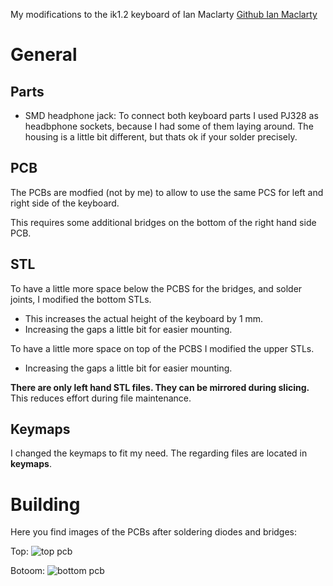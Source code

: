 My modifications to the ik1.2 keyboard of Ian Maclarty [Github Ian Maclarty](https://github.com/ianmaclarty/ik)

# General
## Parts
- SMD headphone jack: To connect both keyboard parts I used PJ328 as headbphone sockets, because I had some of them laying around. The housing is a little bit different, but thats ok if your solder precisely.

## PCB
The PCBs are modfied (not by me) to allow to use the same PCS for left and right side of the keyboard.

This requires some additional bridges on the bottom of the right hand side PCB.

## STL
To have a little more space below the PCBS for the bridges, and solder joints, I modified the bottom STLs.
- This increases the actual height of the keyboard by 1 mm.
- Increasing the gaps a little bit for easier mounting.

To have a little more space on top of the PCBS I modified the upper STLs.
- Increasing the gaps a little bit for easier mounting.

**There are only left hand STL files. They can be mirrored during slicing.**
This reduces effort during file maintenance.

## Keymaps
I changed the keymaps to fit my need.
The regarding files are located in **keymaps**.

# Building
Here you find images of the PCBs after soldering diodes and bridges:

Top:
![top pcb](immages/pcb_soldering_top.jpg)

Botoom:
![bottom pcb](immages/pcb_soldering_bottom.jpg)
